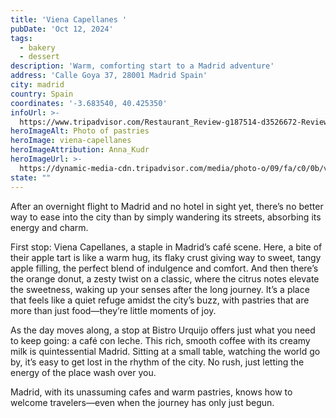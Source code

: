 ```yaml
---
title: 'Viena Capellanes '
pubDate: 'Oct 12, 2024'
tags:
  - bakery
  - dessert
description: 'Warm, comforting start to a Madrid adventure'
address: 'Calle Goya 37, 28001 Madrid Spain'
city: madrid
country: Spain
coordinates: '-3.683540, 40.425350'
infoUrl: >-
  https://www.tripadvisor.com/Restaurant_Review-g187514-d3526672-Reviews-Viena_Capellanes-Madrid.html
heroImageAlt: Photo of pastries
heroImage: viena-capellanes
heroImageAttribution: Anna_Kudr
heroImageUrl: >-
  https://dynamic-media-cdn.tripadvisor.com/media/photo-o/09/fa/c0/0b/viena-capellanes.jpg?w=1200&h=-1&s=1
state: ""
---
```


After an overnight flight to Madrid and no hotel in sight yet, there’s no better way to ease into the city than by simply wandering its streets, absorbing its energy and charm.

First stop: Viena Capellanes, a staple in Madrid’s café scene. Here, a bite of their apple tart is like a warm hug, its flaky crust giving way to sweet, tangy apple filling, the perfect blend of indulgence and comfort. And then there’s the orange donut, a zesty twist on a classic, where the citrus notes elevate the sweetness, waking up your senses after the long journey. It’s a place that feels like a quiet refuge amidst the city’s buzz, with pastries that are more than just food—they’re little moments of joy.

As the day moves along, a stop at Bistro Urquijo offers just what you need to keep going: a café con leche. This rich, smooth coffee with its creamy milk is quintessential Madrid. Sitting at a small table, watching the world go by, it’s easy to get lost in the rhythm of the city. No rush, just letting the energy of the place wash over you.

Madrid, with its unassuming cafes and warm pastries, knows how to welcome travelers—even when the journey has only just begun.
